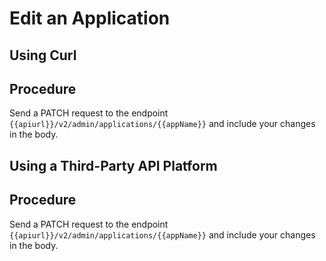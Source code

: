 <!-- loio71e71663c2a6457b93112e26ac5e693a -->

# Edit an Application

<a name="task_i3h_n13_tcc"/>

<!-- task\_i3h\_n13\_tcc -->

## Using Curl



<a name="task_i3h_n13_tcc__steps_hgs_yjx_ycc"/>

## Procedure

Send a PATCH request to the endpoint `{{apiurl}}/v2/admin/applications/{{appName}}` and include your changes in the body.

<a name="task_cxf_n13_tcc"/>

<!-- task\_cxf\_n13\_tcc -->

## Using a Third-Party API Platform



<a name="task_cxf_n13_tcc__steps_nsp_zqx_ycc"/>

## Procedure

Send a PATCH request to the endpoint `{{apiurl}}/v2/admin/applications/{{appName}}` and include your changes in the body.

